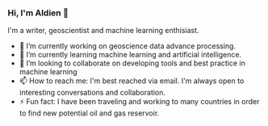 ### Hi, I'm Aldien 👋

<!--
**aldien03/aldien03** is a ✨ _special_ ✨ repository because its `README.md` (this file) appears on your GitHub profile.

Here are some ideas to get you started:

- 🔭 I’m currently working on geoscience advanced data processing.
- 🌱 I’m currently learning machine learning and artificial intelligence.
- 👯 I’m looking to collaborate on developing tools and best practice in machine learning
- 📫 How to reach me: I'm best reached via email. I'm always open to interesting conversations and collaboration.
- ⚡ Fun fact: I have been traveling and working to many countries in order to find new potential oil and gas reservoir.
-->

I'm a writer, geoscientist and machine learning enthisiast.

- 🔭 I’m currently working on geoscience data advance processing.
- 🌱 I’m currently learning machine learning and artificial intelligence.
- 👯 I’m looking to collaborate on developing tools and best practice in machine learning
- 📫 How to reach me: I'm best reached via email. I'm always open to interesting conversations and collaboration.
- ⚡ Fun fact: I have been traveling and working to many countries in order to find new potential oil and gas reservoir.

